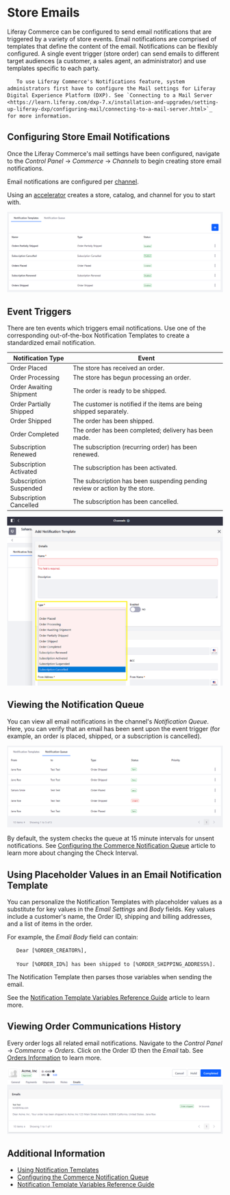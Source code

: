 # Store Emails

Liferay Commerce can be configured to send email notifications that are triggered by a variety of store events. Email notifications are comprised of templates that define the content of the email. Notifications can be flexibly configured. A single event trigger (store order) can send emails to different target audiences (a customer, a sales agent, an administrator) and use templates specific to each party.

```note::
   To use Liferay Commerce's Notifications feature, system administrators first have to configure the Mail settings for Liferay Digital Experience Platform (DXP). See `Connecting to a Mail Server <https://learn.liferay.com/dxp-7.x/installation-and-upgrades/setting-up-liferay-dxp/configuring-mail/connecting-to-a-mail-server.html>`_ for more information.
```

## Configuring Store Email Notifications

Once the Liferay Commerce's mail settings have been configured, navigate to the _Control Panel_ &rarr; _Commerce_ &rarr; _Channels_ to begin creating store email notifications.

Email notifications are configured per [channel](../managing-a-catalog/creating-and-managing-products/channels/introduction-to-channels.md).

Using an [accelerator](../starting-a-store/accelerators.md) creates a store, catalog, and channel for you to start with.

![Available Notification Templates](./store-emails/images/02.png)

## Event Triggers

There are ten events which triggers email notifications. Use one of the corresponding out-of-the-box Notification Templates to create a standardized email notification.

| Notification Type | Event |
| --- | ---|
| Order Placed | The store has received an order. |
| Order Processing | The store has begun processing an order. |
| Order Awaiting Shipment | The order is ready to be shipped. |
| Order Partially Shipped | The customer is notified if the items are being shipped separately. |
| Order Shipped | The order has been shipped. |
| Order Completed | The order has been completed; delivery has been made. |
| Subscription Renewed | The subscription (recurring order) has been renewed. |
| Subscription Activated | The subscription has been activated. |
| Subscription Suspended | The subscription has been suspending pending review or action by the store. |
| Subscription Cancelled | The subscription has been cancelled. |

![Available Notification Templates](./store-emails/images/01.png)

## Viewing the Notification Queue

You can view all email notifications in the channel's _Notification Queue_. Here, you can verify that an email has been sent upon the event trigger (for example, an order is placed, shipped, or a subscription is cancelled).

![Message Queues](./store-emails/images/03.png)

By default, the system checks the queue at 15 minute intervals for unsent notifications. See [Configuring the Commerce Notification Queue](./configuring-the-commerce-notification-queue.md) article to learn more about changing the Check Interval.

## Using Placeholder Values in an Email Notification Template

You can personalize the Notification Templates with placeholder values as a substitute for key values in the _Email Settings_ and _Body_ fields. Key values include a customer's name, the Order ID, shipping and billing addresses, and a list of items in the order.

For example, the _Email Body_ field can contain:

```note::
   Dear [%ORDER_CREATOR%],

   Your [%ORDER_ID%] has been shipped to [%ORDER_SHIPPING_ADDRESS%].
```

The Notification Template then parses those variables when sending the email.

See the [Notification Template Variables Reference Guide](./notification-template-variables-reference-guide.md) article to learn more.

## Viewing Order Communications History

Every order logs all related email notifications. Navigate to the _Control Panel_ &rarr; _Commerce_ &rarr; _Orders_. Click on the Order ID then the _Email_ tab. See [Orders Information](../orders-and-fulfillment/orders/order-information.md) to learn more.

![Message Logs are in the Orders information.](./store-emails/images/04.png)

## Additional Information

* [Using Notification Templates](./using-notification-templates.md)
* [Configuring the Commerce Notification Queue](./configuring-the-commerce-notification-queue.md)
* [Notification Template Variables Reference Guide](./notification-template-variables-reference-guide.md)
